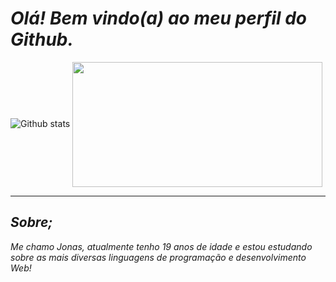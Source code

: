# __*Olá! Bem vindo(a) ao meu perfil do Github.*__

![Github stats](https://github-readme-stats.vercel.app/api?username=Jonasnascimento335&show_icons=true&theme=github_dark&border_radius=16&locale=pt-br&)
<img align="center" src="https://media.giphy.com/media/Qo2dupDib32rkTY4hX/giphy.gif" height="200" width="400"/>

---

## __*Sobre;*__
_Me chamo Jonas, atualmente tenho 19 anos de idade
 e estou estudando sobre as mais diversas linguagens de programação e desenvolvimento Web!_
